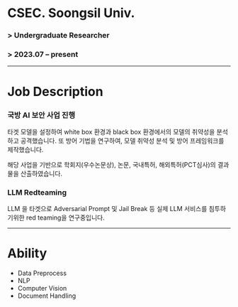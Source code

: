 # CSEC. Soongsil Univ.

### > Undergraduate Researcher

### > 2023.07 – present

---

# Job Description

### 국방 AI 보안 사업 진행

타겟 모델을 설정하여 white box 환경과 black box 환경에서의 모델의 취약성을 분석하고 공격했습니다. 또 방어 기법을 연구하여, 모델 취약성 분석 및 방어 프레임워크를 제작했습니다.

해당 사업을 기반으로 학회지(우수논문상), 논문, 국내특허, 해외특허(PCT심사)의 결과물을 산출하였습니다.

### LLM Redteaming

LLM 을 타겟으로 Adversarial Prompt 및 Jail Break 등 실제 LLM 서비스를 침투하기위한 red teaming을 연구중입니다.

---

# Ability

- Data Preprocess
- NLP
- Computer Vision
- Document Handling